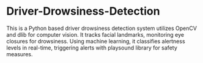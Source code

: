 # Driver-Drowsiness-Detection
This is a Python based driver drowsiness detection system utilizes OpenCV and dlib for computer vision. It tracks facial landmarks, monitoring eye closures for drowsiness. Using machine learning, it classifies alertness levels in real-time, triggering alerts with playsound library for safety measures. 
